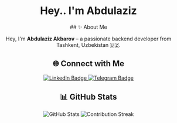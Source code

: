<div align="center">
  <h1>Hey.. I'm Abdulaziz</h1>
</div>

<div align="center">
## ✨ About Me

Hey, I'm **Abdulaziz Akbarov** – a passionate backend developer from Tashkent, Uzbekistan 🇺🇿.


</div>

<div align="center">
  <h2>🌐 Connect with Me</h2>
  <a href="https://www.linkedin.com/in/abdulaziz-akbarov-a3186b31a/">
    <img src="https://img.shields.io/badge/-LinkedIn-blue?style=flat-square&logo=Linkedin&logoColor=white" alt="LinkedIn Badge"/>
  </a>
  <a href="https://t.me/avexior">
    <img src="https://img.shields.io/badge/-Telegram-2CA5E0?style=flat-square&logo=telegram&logoColor=white" alt="Telegram Badge"/>
  </a>
</div>



<div align="center">
  <h2>📊 GitHub Stats</h2>
  <img src="https://github-profile-summary-cards.vercel.app/api/cards/profile-details?username=avexior&theme=github_dark" alt="GitHub Stats"/>
  <img src="https://github-readme-streak-stats.herokuapp.com/?user=avexior&theme=merko" alt="Contribution Streak"/>
</div>
